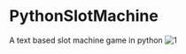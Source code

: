 # PythonSlotMachine
A text based slot machine game in python
![1](https://github.com/RavenCunanan/PythonSlotMachine/assets/63638637/aa9b8aba-a9a5-4eef-bc54-e921ca4784c1)
